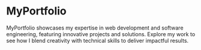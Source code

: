 # MyPortfolio
MyPortfolio showcases my expertise in web development and software engineering, featuring innovative projects and solutions. Explore my work to see how I blend creativity with technical skills to deliver impactful results.
